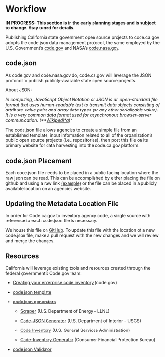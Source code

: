 # Workflow

**IN PROGRESS: This section is in the early planning stages and is subject to change. Stay tuned for details.**

Publishing California state government open source projects to code.ca.gov adopts the code.json data management protocol, the same employed by the U.S. Government’s [code.gov](https://code.gov) and NASA’s [code.nasa.gov](https://code.nasa.gov).

## code.json

As code.gov and code.nasa.gov do, code.ca.gov will leverage the JSON protocol to publish publicly-available state open source projects.

About JSON:

*In computing, JavaScript Object Notation or JSON is an open-standard file format that uses human-readable text to transmit data objects consisting of attribute–value pairs and array data types (or any other serializable value). It is a very common data format used for asynchronous browser–server communication. (**[Wikipedi*a](https://en.wikipedia.org/wiki/JSON)*)*

The code.json file allows agencies to create a simple file from an established template, input information related to all of the organization’s public open source projects (i.e., repositories), then post this file on its primary website for data harvesting into the code.ca.gov platform.

## code.json Placement

Each code.json file needs to be placed in a public facing location where the raw json can be read. This can be accomplished by either placing the file on github and using a raw link [(example)](https://raw.githubusercontent.com/ODI-BPA/code.ca.gov/master/code.json) or the file can be placed in a publicly available location on an agencies website.

## Updating the Metadata Location File

In order for Code.ca.gov to inventory agency code, a single source with reference to each code.json file is necessary.

We house this file on [GitHub](https://github.com/ODI-BPA/code.ca.gov/blob/master/remote_metadata.json). To update this file with the location of a new code.json file, make a pull request with the new changes and we will review and merge the changes.

## Resources

California will leverage existing tools and resources created through the federal government’s Code.gov team:

* [Creating your enterprise code inventory](https://code.gov/#!/policy-guide/docs/compliance/inventory-code) (code.gov)

* [code.json template](https://github.com/GSA/code-gov-web/blob/master/src/assets/sample_code_200.json)

* [code.json generators](https://github.com/GSA/code-gov/blob/master/CODE_JSON_GENERATORS.md)

    * [Scraper](https://github.com/LLNL/scraper) (U.S. Department of Energy - LLNL)

    * [Code-JSON Generator](https://github.com/usgs/code-json-generator) (U.S. Department of Interior - USGS)

    * [Code Inventory](https://github.com/GSA/codeinventory-github) (U.S. General Services Administration)

    * [Code-Inventory Generator](https://github.com/cfpb/code-inventory-generator) (Consumer Financial Protection Bureau)

* [code.json Validator](https://code.gov/#!/policy-guide/docs/compliance/inventory-code/tools/validate-schema)
